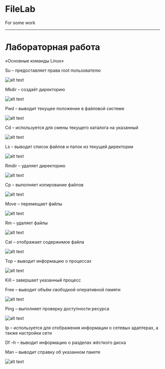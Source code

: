 # FileLab
For some work
______________
# Лабораторная работа
«Основные команды Linux»

Su – предоставляет права root пользователю

![alt text](https://pp.userapi.com/c844521/v844521404/850aa/rNgNzLibbMA.jpg)

Mkdir – создаёт директорию

![alt text](https://pp.userapi.com/c844521/v844521404/850d8/ZpPYLd24twI.jpg)

Pwd – выводит текущее положение в файловой системе

![alt text](https://pp.userapi.com/c844521/v844521404/850df/fOUw5xckT9I.jpg)

Cd – используется для смены текущего каталога на указанный

![alt text](https://pp.userapi.com/c844521/v844521404/850d0/YzKkeavKorQ.jpg)

Ls – выводит список файлов и папок из текущей директории

![alt text](https://pp.userapi.com/c844521/v844521654/85191/-_5Yh7wUen0.jpg)

Rmdir – удаляет директорию

![alt text](https://pp.userapi.com/c844521/v844521654/8518a/tbuFa7gkiZU.jpg)

Cp – выполняет копирование файлов

![alt text](https://pp.userapi.com/c844521/v844521654/851a2/3Ra1UK9M-Ww.jpg)

Move – перемещает файлы

![alt text](https://pp.userapi.com/c844521/v844521654/851b4/HBRXxYgUgnA.jpg)

Rm – удаляет файлы

![alt text](https://pp.userapi.com/c844521/v844521654/851a9/R1WEwcldnSE.jpg)

Cat – отображает содержимое файла

![alt text](https://pp.userapi.com/c844521/v844521404/850f9/q41E_JJp7b8.jpg)

Top – выводит информацию о процессах

![alt text](https://pp.userapi.com/c844521/v844521404/850c9/yPiOJp6jTjI.jpg)

Kill – завершает указанный процесс

Free – выводит объём свободной оперативной памяти

![alt text](https://pp.userapi.com/c844521/v844521404/850bb/bz8_h4ztEfo.jpg)

Ping – выполняет проверку доступности ресурса

![alt text](https://pp.userapi.com/c844521/v844521654/851de/TUQ2uCmwkuM.jpg)

Ip – используется для отображения информации о сетевых адаптерах, а также настройки сети

Df –h – выводит информацию о разделах жёсткого диска

Man – выводит справку об указанном пакете

![alt text](https://pp.userapi.com/c844521/v844521654/85183/q9rOlMmEl7A.jpg)
